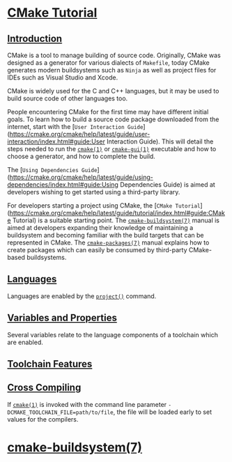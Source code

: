 # [CMake Tutorial](https://cmake.org/cmake/help/latest/guide/tutorial/index.html#id1)

## [Introduction](https://cmake.org/cmake/help/latest/manual/cmake-toolchains.7.html#id8)

CMake is a tool to manage building of source code. Originally, CMake was designed as a generator for various dialects of `Makefile`, today CMake generates modern buildsystems such as `Ninja` as well as project files for IDEs such as Visual Studio and Xcode.

CMake is widely used for the C and C++ languages, but it may be used to build source code of other languages too.

People encountering CMake for the first time may have different initial goals. To learn how to build a source code package downloaded from the internet, start with the [`User Interaction Guide`](https://cmake.org/cmake/help/latest/guide/user-interaction/index.html#guide:User Interaction Guide). This will detail the steps needed to run the [`cmake(1)`](https://cmake.org/cmake/help/latest/manual/cmake.1.html#manual:cmake(1)) or [`cmake-gui(1)`](https://cmake.org/cmake/help/latest/manual/cmake-gui.1.html#manual:cmake-gui(1)) executable and how to choose a generator, and how to complete the build.

The [`Using Dependencies Guide`](https://cmake.org/cmake/help/latest/guide/using-dependencies/index.html#guide:Using Dependencies Guide) is aimed at developers wishing to get started using a third-party library.

For developers starting a project using CMake, the [`CMake Tutorial`](https://cmake.org/cmake/help/latest/guide/tutorial/index.html#guide:CMake Tutorial) is a suitable starting point. The [`cmake-buildsystem(7)`](https://cmake.org/cmake/help/latest/manual/cmake-buildsystem.7.html#manual:cmake-buildsystem(7)) manual is aimed at developers expanding their knowledge of maintaining a buildsystem and becoming familiar with the build targets that can be represented in CMake. The [`cmake-packages(7)`](https://cmake.org/cmake/help/latest/manual/cmake-packages.7.html#manual:cmake-packages(7)) manual explains how to create packages which can easily be consumed by third-party CMake-based buildsystems.



## [Languages](https://cmake.org/cmake/help/latest/manual/cmake-toolchains.7.html#id9)

Languages are enabled by the [`project()`](https://cmake.org/cmake/help/latest/command/project.html#command:project) command.

## [Variables and Properties](https://cmake.org/cmake/help/latest/manual/cmake-toolchains.7.html#id10)

Several variables relate to the language components of a toolchain which are enabled.

## [Toolchain Features](https://cmake.org/cmake/help/latest/manual/cmake-toolchains.7.html#id11)

## [Cross Compiling](https://cmake.org/cmake/help/latest/manual/cmake-toolchains.7.html#id12)

If [`cmake(1)`](https://cmake.org/cmake/help/latest/manual/cmake.1.html#manual:cmake(1)) is invoked with the command line parameter `-DCMAKE_TOOLCHAIN_FILE=path/to/file`, the file will be loaded early to set values for the compilers. 

# [cmake-buildsystem(7)](https://cmake.org/cmake/help/latest/manual/cmake-buildsystem.7.html#id13)

